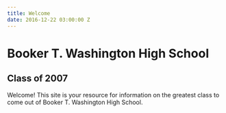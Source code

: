 ```yaml
---
title: Welcome
date: 2016-12-22 03:00:00 Z
---
```


# Booker T. Washington High School

## Class of 2007

Welcome! This site is your resource for information on the greatest class to come out of Booker T. Washington High School.